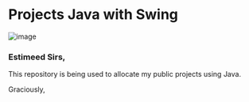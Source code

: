 # Projects Java with Swing

![image](https://img.shields.io/badge/Java-ED8B00?style=for-the-badge&logo=java&logoColor=white)

### Estimeed Sirs,

This repository is being used to allocate my public projects using Java.

Graciously,
